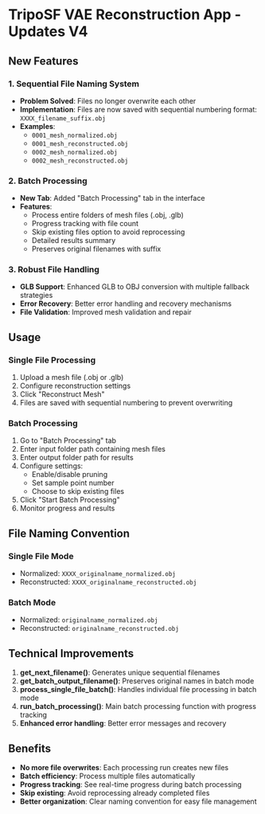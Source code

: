 # TripoSF VAE Reconstruction App - Updates V4

## New Features

### 1. Sequential File Naming System
- **Problem Solved**: Files no longer overwrite each other
- **Implementation**: Files are now saved with sequential numbering format: `XXXX_filename_suffix.obj`
- **Examples**:
  - `0001_mesh_normalized.obj`
  - `0001_mesh_reconstructed.obj`
  - `0002_mesh_normalized.obj`
  - `0002_mesh_reconstructed.obj`

### 2. Batch Processing
- **New Tab**: Added "Batch Processing" tab in the interface
- **Features**:
  - Process entire folders of mesh files (.obj, .glb)
  - Progress tracking with file count
  - Skip existing files option to avoid reprocessing
  - Detailed results summary
  - Preserves original filenames with suffix

### 3. Robust File Handling
- **GLB Support**: Enhanced GLB to OBJ conversion with multiple fallback strategies
- **Error Recovery**: Better error handling and recovery mechanisms
- **File Validation**: Improved mesh validation and repair

## Usage

### Single File Processing
1. Upload a mesh file (.obj or .glb)
2. Configure reconstruction settings
3. Click "Reconstruct Mesh"
4. Files are saved with sequential numbering to prevent overwriting

### Batch Processing
1. Go to "Batch Processing" tab
2. Enter input folder path containing mesh files
3. Enter output folder path for results
4. Configure settings:
   - Enable/disable pruning
   - Set sample point number
   - Choose to skip existing files
5. Click "Start Batch Processing"
6. Monitor progress and results

## File Naming Convention

### Single File Mode
- Normalized: `XXXX_originalname_normalized.obj`
- Reconstructed: `XXXX_originalname_reconstructed.obj`

### Batch Mode
- Normalized: `originalname_normalized.obj`
- Reconstructed: `originalname_reconstructed.obj`

## Technical Improvements

1. **get_next_filename()**: Generates unique sequential filenames
2. **get_batch_output_filename()**: Preserves original names in batch mode
3. **process_single_file_batch()**: Handles individual file processing in batch mode
4. **run_batch_processing()**: Main batch processing function with progress tracking
5. **Enhanced error handling**: Better error messages and recovery

## Benefits

- **No more file overwrites**: Each processing run creates new files
- **Batch efficiency**: Process multiple files automatically
- **Progress tracking**: See real-time progress during batch processing
- **Skip existing**: Avoid reprocessing already completed files
- **Better organization**: Clear naming convention for easy file management 